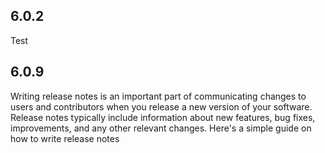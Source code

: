 ## 6.0.2
Test
## 6.0.9
Writing release notes is an important part of communicating changes to users and contributors when you release a new version of your software. Release notes typically include information about new features, bug fixes, improvements, and any other relevant changes. Here's a simple guide on how to write release notes

